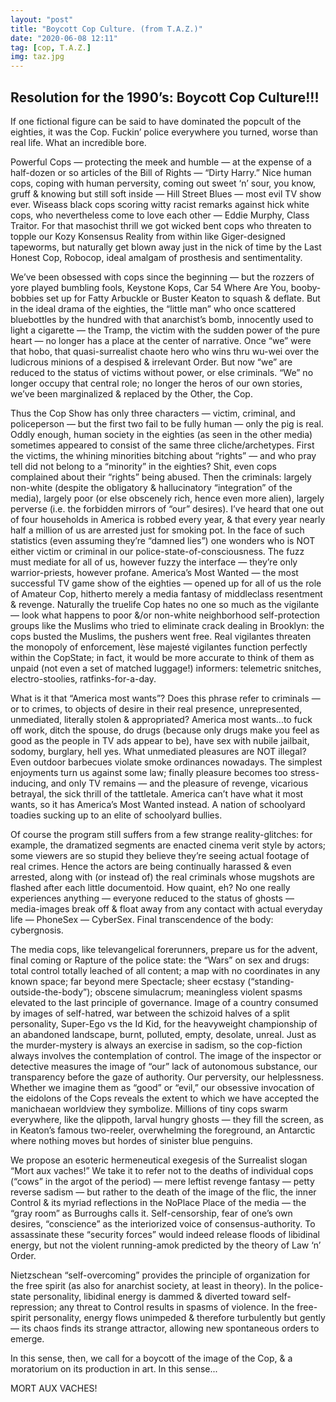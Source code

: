 ```yaml
---
layout: "post"
title: "Boycott Cop Culture. (from T.A.Z.)"
date: "2020-06-08 12:11"
tag: [cop, T.A.Z.]
img: taz.jpg
---
```


## Resolution for the 1990’s: Boycott Cop Culture!!! ##

If one fictional figure can be said to have dominated the popcult of the eighties, it was the Cop. Fuckin’ police everywhere you turned, worse than real life. What an incredible bore.

Powerful Cops — protecting the meek and humble — at the expense of a half-dozen or so articles of the Bill of Rights — “Dirty Harry.” Nice human cops, coping with human perversity, coming out sweet ‘n’ sour, you know, gruff & knowing but still soft inside — Hill Street Blues — most evil TV show ever. Wiseass black cops scoring witty racist remarks against hick white cops, who nevertheless come to love each other — Eddie Murphy, Class Traitor. For that masochist thrill we got wicked bent cops who threaten to topple our Kozy Konsensus Reality from within like Giger-designed tapeworms, but naturally get blown away just in the nick of time by the Last Honest Cop, Robocop, ideal amalgam of prosthesis and sentimentality.

We’ve been obsessed with cops since the beginning — but the rozzers of yore played bumbling fools, Keystone Kops, Car 54 Where Are You, booby-bobbies set up for Fatty Arbuckle or Buster Keaton to squash & deflate. But in the ideal drama of the eighties, the “little man” who once scattered bluebottles by the hundred with that anarchist’s bomb, innocently used to light a cigarette — the Tramp, the victim with the sudden power of the pure heart — no longer has a place at the center of narrative. Once “we” were that hobo, that quasi-surrealist chaote hero who wins thru wu-wei over the ludicrous minions of a despised & irrelevant Order. But now “we” are reduced to the status of victims without power, or else criminals. “We” no longer occupy that central role; no longer the heros of our own stories, we’ve been marginalized & replaced by the Other, the Cop.

Thus the Cop Show has only three characters — victim, criminal, and policeperson — but the first two fail to be fully human — only the pig is real. Oddly enough, human society in the eighties (as seen in the other media) sometimes appeared to consist of the same three cliche/archetypes. First the victims, the whining minorities bitching about “rights” — and who pray tell did not belong to a “minority” in the eighties? Shit, even cops complained about their “rights” being abused. Then the criminals: largely non-white (despite the obligatory & hallucinatory “integration” of the media), largely poor (or else obscenely rich, hence even more alien), largely perverse (i.e. the forbidden mirrors of “our” desires). I’ve heard that one out of four households in America is robbed every year, & that every year nearly half a million of us are arrested just for smoking pot. In the face of such statistics (even assuming they’re “damned lies”) one wonders who is NOT either victim or criminal in our police-state-of-consciousness. The fuzz must mediate for all of us, however fuzzy the interface — they’re only warrior-priests, however profane. America’s Most Wanted — the most successful TV game show of the eighties — opened up for all of us the role of Amateur Cop, hitherto merely a media fantasy of middleclass resentment & revenge. Naturally the truelife Cop hates no one so much as the vigilante — look what happens to poor &/or non-white neighborhood self-protection groups like the Muslims who tried to eliminate crack dealing in Brooklyn: the cops busted the Muslims, the pushers went free. Real vigilantes threaten the monopoly of enforcement, lèse majesté vigilantes function perfectly within the CopState; in fact, it would be more accurate to think of them as unpaid (not even a set of matched luggage!) informers: telemetric snitches, electro-stoolies, ratfinks-for-a-day.

What is it that “America most wants”? Does this phrase refer to criminals — or to crimes, to objects of desire in their real presence, unrepresented, unmediated, literally stolen & appropriated? America most wants...to fuck off work, ditch the spouse, do drugs (because only drugs make you feel as good as the people in TV ads appear to be), have sex with nubile jailbait, sodomy, burglary, hell yes. What unmediated pleasures are NOT illegal? Even outdoor barbecues violate smoke ordinances nowadays. The simplest enjoyments turn us against some law; finally pleasure becomes too stress-inducing, and only TV remains — and the pleasure of revenge, vicarious betrayal, the sick thrill of the tattletale. America can’t have what it most wants, so it has America’s Most Wanted instead. A nation of schoolyard toadies sucking up to an elite of schoolyard bullies.

Of course the program still suffers from a few strange reality-glitches: for example, the dramatized segments are enacted cinema verit style by actors; some viewers are so stupid they believe they’re seeing actual footage of real crimes. Hence the actors are being continually harassed & even arrested, along with (or instead of) the real criminals whose mugshots are flashed after each little documentoid. How quaint, eh? No one really experiences anything — everyone reduced to the status of ghosts — media-images break off & float away from any contact with actual everyday life — PhoneSex — CyberSex. Final transcendence of the body: cybergnosis.

The media cops, like televangelical forerunners, prepare us for the advent, final coming or Rapture of the police state: the “Wars” on sex and drugs: total control totally leached of all content; a map with no coordinates in any known space; far beyond mere Spectacle; sheer ecstasy (“standing-outside-the-body”); obscene simulacrum; meaningless violent spasms elevated to the last principle of governance. Image of a country consumed by images of self-hatred, war between the schizoid halves of a split personality, Super-Ego vs the Id Kid, for the heavyweight championship of an abandoned landscape, burnt, polluted, empty, desolate, unreal. Just as the murder-mystery is always an exercise in sadism, so the cop-fiction always involves the contemplation of control. The image of the inspector or detective measures the image of “our” lack of autonomous substance, our transparency before the gaze of authority. Our perversity, our helplessness. Whether we imagine them as “good” or “evil,” our obsessive invocation of the eidolons of the Cops reveals the extent to which we have accepted the manichaean worldview they symbolize. Millions of tiny cops swarm everywhere, like the qlippoth, larval hungry ghosts — they fill the screen, as in Keaton’s famous two-reeler, overwhelming the foreground, an Antarctic where nothing moves but hordes of sinister blue penguins.

We propose an esoteric hermeneutical exegesis of the Surrealist slogan “Mort aux vaches!” We take it to refer not to the deaths of individual cops (“cows” in the argot of the period) — mere leftist revenge fantasy — petty reverse sadism — but rather to the death of the image of the flic, the inner Control & its myriad reflections in the NoPlace Place of the media — the “gray room” as Burroughs calls it. Self-censorship, fear of one’s own desires, “conscience” as the interiorized voice of consensus-authority. To assassinate these “security forces” would indeed release floods of libidinal energy, but not the violent running-amok predicted by the theory of Law ‘n’ Order.

Nietzschean “self-overcoming” provides the principle of organization for the free spirit (as also for anarchist society, at least in theory). In the police-state personality, libidinal energy is dammed & diverted toward self-repression; any threat to Control results in spasms of violence. In the free-spirit personality, energy flows unimpeded & therefore turbulently but gently — its chaos finds its strange attractor, allowing new spontaneous orders to emerge.

In this sense, then, we call for a boycott of the image of the Cop, & a moratorium on its production in art. In this sense...

MORT AUX VACHES!
